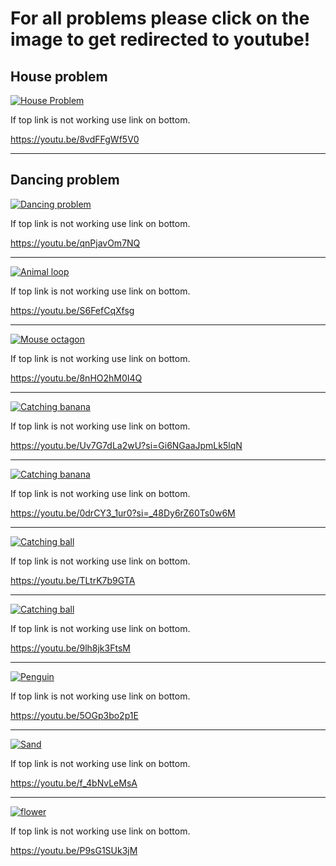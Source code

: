 # For all problems please click on the image to get redirected to youtube!

## House problem 
[![House Problem](https://github.com/Omeggos/EDS124BR/assets/105466539/a5f9d214-07ba-4dd4-9190-a6a71dedb26c)](https://youtu.be/8vdFFgWf5V0)


If top link is not working use link on bottom. 

https://youtu.be/8vdFFgWf5V0

---

## Dancing problem

[![Dancing problem](https://github.com/Omeggos/EDS124BR/assets/105466539/61ee167e-bbfd-41f0-a542-84b9d7b6da23)](https://youtu.be/6ku96RXZCuM)

If top link is not working use link on bottom.

https://youtu.be/qnPjavOm7NQ

---

[![Animal loop](https://github.com/Omeggos/EDS124BR/assets/105466539/ab901a6d-5f7b-472b-ac48-158292334926)](https://youtu.be/frSIJ7d-yP0)

If top link is not working use link on bottom.

https://youtu.be/S6FefCqXfsg

---

[![Mouse octagon](https://github.com/user-attachments/assets/098fe810-0a41-4f64-84c9-90c8faa464c7)](https://youtu.be/8nHO2hM0I4Q)

If top link is not working use link on bottom.

https://youtu.be/8nHO2hM0I4Q

---

[![Catching banana](https://github.com/user-attachments/assets/cb736b1c-12f0-46bc-9e7f-bc3c5e397c10)](https://youtu.be/Uv7G7dLa2wU?si=Gi6NGaaJpmLk5lqN)

If top link is not working use link on bottom.

https://youtu.be/Uv7G7dLa2wU?si=Gi6NGaaJpmLk5lqN

---

[![Catching banana](https://github.com/user-attachments/assets/f8ee5908-1dde-4c76-9552-cc8d307bee18)](https://youtu.be/0drCY3_1ur0?si=_48Dy6rZ60Ts0w6M)

If top link is not working use link on bottom.

https://youtu.be/0drCY3_1ur0?si=_48Dy6rZ60Ts0w6M

---

[![Catching ball](https://github.com/user-attachments/assets/59296799-06f7-4b18-961e-71e5d63967fa)](https://youtu.be/TLtrK7b9GTA)

If top link is not working use link on bottom.

https://youtu.be/TLtrK7b9GTA

---

[![Catching ball](https://github.com/user-attachments/assets/39516b1e-317b-497b-a386-2f7149b29c09)](https://youtu.be/9lh8jk3FtsM)

If top link is not working use link on bottom.

https://youtu.be/9lh8jk3FtsM

---

[![Penguin](https://github.com/user-attachments/assets/5391aa30-dd61-4482-a49c-bb6a4ed76414)](https://youtu.be/5OGp3bo2p1E)

If top link is not working use link on bottom.

https://youtu.be/5OGp3bo2p1E


---

[![Sand](https://github.com/user-attachments/assets/56943c28-1179-488a-a4d3-24f40e01bf63)](https://youtu.be/f_4bNvLeMsA)

If top link is not working use link on bottom.

https://youtu.be/f_4bNvLeMsA

---

[![flower](https://github.com/user-attachments/assets/334cf75c-0e5e-4293-b187-2f8cb73de7b4)](https://youtu.be/P9sG1SUk3jM)

If top link is not working use link on bottom.

https://youtu.be/P9sG1SUk3jM

